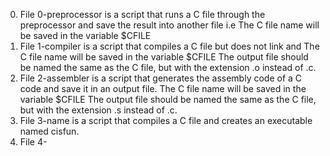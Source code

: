 0. File 0-preprocessor is a script that runs a C file through the preprocessor and save the result into another file i.e
The C file name will be saved in the variable $CFILE
1. File 1-compiler is a script that compiles a C file but does not link and
The C file name will be saved in the variable $CFILE
The output file should be named the same as the C file, but with the extension .o instead of .c.
2. File 2-assembler is a script that generates the assembly code of a C code and save it in an output file.
The C file name will be saved in the variable $CFILE
The output file should be named the same as the C file, but with the extension .s instead of .c.
3. File 3-name is a  script that compiles a C file and creates an executable named cisfun.
4. File 4-
